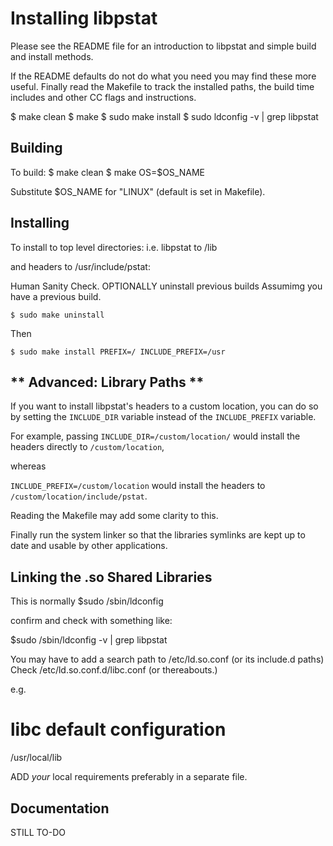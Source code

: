 Installing libpstat
===================

Please see the README file for an introduction to libpstat
and simple build and install methods.

If the README defaults do not do what you need you may find these more useful.
Finally read the Makefile to track the installed paths,
the build time includes and other CC flags and instructions.


$ make clean
$ make
$ sudo make install
$ sudo ldconfig -v | grep libpstat
	  



Building
--------

To build:
$ make clean
$ make OS=$OS_NAME
  
Substitute $OS_NAME for "LINUX" (default is set in Makefile).

Installing
----------

To install to top level directories:
i.e. libpstat to /lib

and headers to /usr/include/pstat:

Human Sanity Check.
OPTIONALLY uninstall previous builds
Assumimg you have a previous build.

    $ sudo make uninstall

Then

    $ sudo make install PREFIX=/ INCLUDE_PREFIX=/usr


** Advanced: Library Paths **
-----------------------------

If you want to install libpstat's headers to a custom location,
you can do so by setting the
`INCLUDE_DIR` variable
     instead of the
`INCLUDE_PREFIX` variable.

For example, passing
`INCLUDE_DIR=/custom/location/`
would install the headers directly to `/custom/location`,

whereas

`INCLUDE_PREFIX=/custom/location`
would install the headers to `/custom/location/include/pstat`.

Reading the Makefile may add some clarity to this.

Finally run the system linker so that the libraries symlinks  are kept up to date
and usable by other applications.


Linking the .so Shared Libraries
--------------------------------

This is normally 
$sudo /sbin/ldconfig 

confirm and check with something like:

$sudo /sbin/ldconfig -v | grep libpstat      

You may have to add a search path to /etc/ld.so.conf
(or its include.d paths) 
Check /etc/ld.so.conf.d/libc.conf
(or thereabouts.)

e.g.

# libc default configuration
/usr/local/lib

ADD _your_ local requirements preferably in a separate file.


Documentation
--------------

STILL TO-DO
